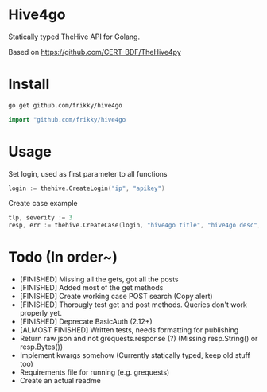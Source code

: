 # Hive4go
Statically typed TheHive API for Golang.   

Based on https://github.com/CERT-BDF/TheHive4py

# Install
```Bash
go get github.com/frikky/hive4go
```

```Go
import "github.com/frikky/hive4go
```

# Usage
Set login, used as first parameter to all functions
```Go
login := thehive.CreateLogin("ip", "apikey")
```

Create case example
```Go
tlp, severity := 3
resp, err := thehive.CreateCase(login, "hive4go title", "hive4go desc", tlp, severity, []string{"task"}, []string{"tags"})
```

# Todo (In order~)
* [FINISHED] Missing all the gets, got all the posts
* [FINISHED] Added most of the get methods
* [FINISHED] Create working case POST search (Copy alert)
* [FINISHED] Thorougly test get and post methods. Queries don't work properly yet.
* [FINISHED] Deprecate BasicAuth (2.12+)
* [ALMOST FINISHED] Written tests, needs formatting for publishing 
* Return raw json and not grequests.response (?) (Missing resp.String() or resp.Bytes())
* Implement kwargs somehow (Currently statically typed, keep old stuff too)
* Requirements file for running (e.g. grequests)
* Create an actual readme
